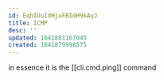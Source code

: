 ```yaml
---
id: EqhIUuIdHjxFBImH9kAyJ
title: ICMP
desc: ''
updated: 1641881167045
created: 1641879998575
---
```


in essence it is the [[cli.cmd.ping]] command
